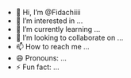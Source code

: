- 👋 Hi, I’m @Fidachiiii
- 👀 I’m interested in ...
- 🌱 I’m currently learning ...
- 💞️ I’m looking to collaborate on ...
- 📫 How to reach me ...
- 😄 Pronouns: ...
- ⚡ Fun fact: ...

<!---
Fidachiiii/Fidachiiii is a ✨ special ✨ repository because its `README.md` (this file) appears on your GitHub profile.
You can click the Preview link to take a look at your changes.
--->
